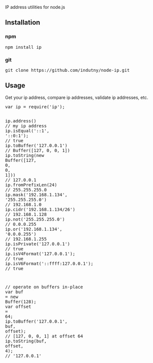 <p>IP address utilities for node.js</p>
<h2><a id="user-content-installation" class="anchor" href="https://www.npmjs.com/package/ip#installation" aria-hidden="true"></a>Installation</h2>
<h3><a id="user-content-npm" class="anchor" href="https://www.npmjs.com/package/ip#npm" aria-hidden="true"></a>npm</h3>
<div class="highlight highlight-source-shell">
<pre>npm install ip</pre>
</div>
<h3><a id="user-content-git" class="anchor" href="https://www.npmjs.com/package/ip#git" aria-hidden="true"></a>git</h3>
<div class="highlight highlight-source-shell">
<pre>git clone https://github.com/indutny/node-ip.git</pre>
</div>
<h2><a id="user-content-usage" class="anchor" href="https://www.npmjs.com/package/ip#usage" aria-hidden="true"></a>Usage</h2>
<p>Get your ip address, compare ip addresses, validate ip addresses, etc.</p>
<div class="highlight highlight-source-js">
<pre><span class="pl-k">var</span> <span class="pl-s1">ip</span> <span class="pl-c1">=</span> <span class="pl-en">require</span><span class="pl-kos">(</span><span class="pl-s">'ip'</span><span class="pl-kos">)</span><span class="pl-kos">;</span>

<span class="pl-s1">ip</span><span class="pl-kos">.</span><span class="pl-en">address</span><span class="pl-kos">(</span><span class="pl-kos">)</span> <span class="pl-c">// my ip address</span>
<span class="pl-s1">ip</span><span class="pl-kos">.</span><span class="pl-en">isEqual</span><span class="pl-kos">(</span><span class="pl-s">'::1'</span><span class="pl-kos">,</span> <span class="pl-s">'::0:1'</span><span class="pl-kos">)</span><span class="pl-kos">;</span> <span class="pl-c">// true</span>
<span class="pl-s1">ip</span><span class="pl-kos">.</span><span class="pl-en">toBuffer</span><span class="pl-kos">(</span><span class="pl-s">'127.0.0.1'</span><span class="pl-kos">)</span> <span class="pl-c">// Buffer([127, 0, 0, 1])</span>
<span class="pl-s1">ip</span><span class="pl-kos">.</span><span class="pl-en">toString</span><span class="pl-kos">(</span><span class="pl-k">new</span> <span class="pl-v">Buffer</span><span class="pl-kos">(</span><span class="pl-kos">[</span><span class="pl-c1">127</span><span class="pl-kos">,</span> <span class="pl-c1">0</span><span class="pl-kos">,</span> <span class="pl-c1">0</span><span class="pl-kos">,</span> <span class="pl-c1">1</span><span class="pl-kos">]</span><span class="pl-kos">)</span><span class="pl-kos">)</span> <span class="pl-c">// 127.0.0.1</span>
<span class="pl-s1">ip</span><span class="pl-kos">.</span><span class="pl-en">fromPrefixLen</span><span class="pl-kos">(</span><span class="pl-c1">24</span><span class="pl-kos">)</span> <span class="pl-c">// 255.255.255.0</span>
<span class="pl-s1">ip</span><span class="pl-kos">.</span><span class="pl-en">mask</span><span class="pl-kos">(</span><span class="pl-s">'192.168.1.134'</span><span class="pl-kos">,</span> <span class="pl-s">'255.255.255.0'</span><span class="pl-kos">)</span> <span class="pl-c">// 192.168.1.0</span>
<span class="pl-s1">ip</span><span class="pl-kos">.</span><span class="pl-en">cidr</span><span class="pl-kos">(</span><span class="pl-s">'192.168.1.134/26'</span><span class="pl-kos">)</span> <span class="pl-c">// 192.168.1.128</span>
<span class="pl-s1">ip</span><span class="pl-kos">.</span><span class="pl-en">not</span><span class="pl-kos">(</span><span class="pl-s">'255.255.255.0'</span><span class="pl-kos">)</span> <span class="pl-c">// 0.0.0.255</span>
<span class="pl-s1">ip</span><span class="pl-kos">.</span><span class="pl-en">or</span><span class="pl-kos">(</span><span class="pl-s">'192.168.1.134'</span><span class="pl-kos">,</span> <span class="pl-s">'0.0.0.255'</span><span class="pl-kos">)</span> <span class="pl-c">// 192.168.1.255</span>
<span class="pl-s1">ip</span><span class="pl-kos">.</span><span class="pl-en">isPrivate</span><span class="pl-kos">(</span><span class="pl-s">'127.0.0.1'</span><span class="pl-kos">)</span> <span class="pl-c">// true</span>
<span class="pl-s1">ip</span><span class="pl-kos">.</span><span class="pl-en">isV4Format</span><span class="pl-kos">(</span><span class="pl-s">'127.0.0.1'</span><span class="pl-kos">)</span><span class="pl-kos">;</span> <span class="pl-c">// true</span>
<span class="pl-s1">ip</span><span class="pl-kos">.</span><span class="pl-en">isV6Format</span><span class="pl-kos">(</span><span class="pl-s">'::ffff:127.0.0.1'</span><span class="pl-kos">)</span><span class="pl-kos">;</span> <span class="pl-c">// true</span>

<span class="pl-c">// operate on buffers in-place</span>
<span class="pl-k">var</span> <span class="pl-s1">buf</span> <span class="pl-c1">=</span> <span class="pl-k">new</span> <span class="pl-v">Buffer</span><span class="pl-kos">(</span><span class="pl-c1">128</span><span class="pl-kos">)</span><span class="pl-kos">;</span>
<span class="pl-k">var</span> <span class="pl-s1">offset</span> <span class="pl-c1">=</span> <span class="pl-c1">64</span><span class="pl-kos">;</span>
<span class="pl-s1">ip</span><span class="pl-kos">.</span><span class="pl-en">toBuffer</span><span class="pl-kos">(</span><span class="pl-s">'127.0.0.1'</span><span class="pl-kos">,</span> <span class="pl-s1">buf</span><span class="pl-kos">,</span> <span class="pl-s1">offset</span><span class="pl-kos">)</span><span class="pl-kos">;</span>  <span class="pl-c">// [127, 0, 0, 1] at offset 64</span>
<span class="pl-s1">ip</span><span class="pl-kos">.</span><span class="pl-en">toString</span><span class="pl-kos">(</span><span class="pl-s1">buf</span><span class="pl-kos">,</span> <span class="pl-s1">offset</span><span class="pl-kos">,</span> <span class="pl-c1">4</span><span class="pl-kos">)</span><span class="pl-kos">;</span>            <span class="pl-c">// '127.0.0.1'</span></pre>
</div>